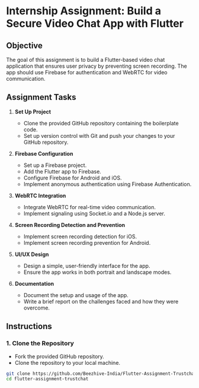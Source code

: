 # Internship Assignment: Build a Secure Video Chat App with Flutter

## Objective

The goal of this assignment is to build a Flutter-based video chat application that ensures user privacy by preventing screen recording. The app should use Firebase for authentication and WebRTC for video communication.

## Assignment Tasks

1. **Set Up Project**
   - Clone the provided GitHub repository containing the boilerplate code.
   - Set up version control with Git and push your changes to your GitHub repository.

2. **Firebase Configuration**
   - Set up a Firebase project.
   - Add the Flutter app to Firebase.
   - Configure Firebase for Android and iOS.
   - Implement anonymous authentication using Firebase Authentication.

3. **WebRTC Integration**
   - Integrate WebRTC for real-time video communication.
   - Implement signaling using Socket.io and a Node.js server.

4. **Screen Recording Detection and Prevention**
   - Implement screen recording detection for iOS.
   - Implement screen recording prevention for Android.

5. **UI/UX Design**
   - Design a simple, user-friendly interface for the app.
   - Ensure the app works in both portrait and landscape modes.

6. **Documentation**
   - Document the setup and usage of the app.
   - Write a brief report on the challenges faced and how they were overcome.


## Instructions

### 1. Clone the Repository
   - Fork the provided GitHub repository.
   - Clone the repository to your local machine.
   ```sh
   git clone https://github.com/Beezhive-India/Flutter-Assignment-Trustchat.git
   cd flutter-assignment-trustchat

